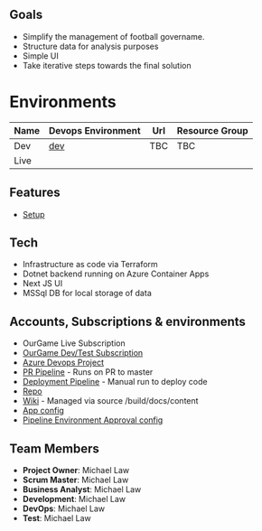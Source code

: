 ## Goals
* Simplify the management of football govername. 
* Structure data for analysis purposes
* Simple UI
* Take iterative steps towards the final solution

# Environments

| Name | Devops Environment | Url | Resource Group |
|--|--|--|--|
| Dev | [dev](https://mlwdltd.visualstudio.com/OurGame/_environments/10?view=deployments) | TBC | TBC |
| Live |  |  |

## Features
* [Setup](/Setup)

## Tech
* Infrastructure as code via Terraform
* Dotnet backend running on Azure Container Apps
* Next JS UI
* MSSql DB for local storage of data


## Accounts, Subscriptions & environments
* OurGame Live Subscription
* [OurGame Dev/Test Subscription](https://portal.azure.com/#@michaellaw.me/resource/subscriptions/a3ac85e7-ff10-4e73-b806-3ab91af8f0c4/overview)
* [Azure Devops Project](https://mlwdltd.visualstudio.com/OurGame)
* [PR Pipeline]() - Runs on PR to master
* [Deployment Pipeline]() - Manual run to deploy code
* [Repo]()
* [Wiki]() - Managed via source /build/docs/content
* [App config](https://portal.azure.com/#@michaellaw.me/resource/subscriptions/a3ac85e7-ff10-4e73-b806-3ab91af8f0c4/resourceGroups/Landing-Zones-Default/providers/Microsoft.AppConfiguration/configurationStores/acourgame/overview)
* [Pipeline Environment Approval config](https://mlwdltd.visualstudio.com/OurGame/_environments)

## Team Members

- **Project Owner**: Michael Law
- **Scrum Master**: Michael Law
- **Business Analyst**: Michael Law
- **Development**: Michael Law
- **DevOps**: Michael Law
- **Test**: Michael Law